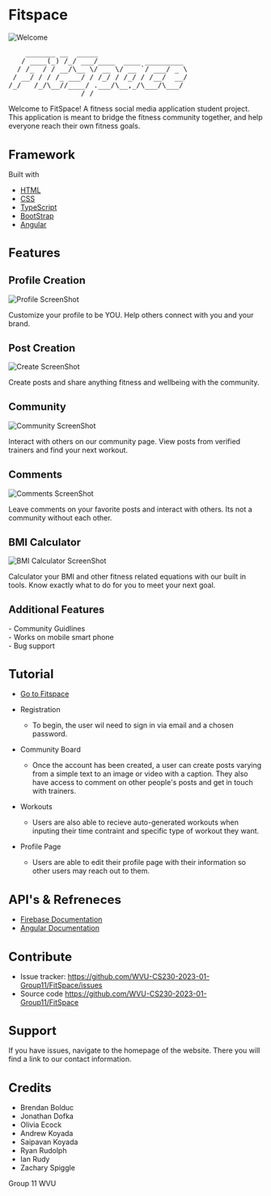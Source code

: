 # Fitspace
![Welcome](https://github.com/WVU-CS230-2023-01-Group11/FitSpace/blob/main/Readme%20Screenshots/Home.png?raw=true)

<pre>
    _______ __  _____                     
   / ____(_) /_/ ___/____  ____ _________ 
  / /_  / / __/\__ \/ __ \/ __ `/ ___/ _ \
 / __/ / / /_ ___/ / /_/ / /_/ / /__/  __/
/_/   /_/\__//____/ .___/\__,_/\___/\___/ 
                 /_/                      
</pre>
Welcome to FitSpace! A fitness social media application student project. 
This application is meant to bridge the fitness community together, and help everyone reach their own fitness goals.

<h1 style = "font-size: 24px;"><strong>Framework</strong></h1>

Built with
- <a href="https://www.w3schools.com/html/"> HTML</a>
- <a href="https://www.w3schools.com/css/default.asp">CSS</a>
- <a href="https://www.typescriptlang.org/">TypeScript</a>
- <a href="https://getbootstrap.com/">BootStrap</a>
- <a href="https://angular.io/">Angular</a>


<h1 style = "font-size: 24px;"><strong>Features</strong></h1>

<h2 style = "font-size: 20px;"><strong>Profile Creation</strong></h2>

![Profile ScreenShot](https://github.com/WVU-CS230-2023-01-Group11/FitSpace/blob/main/Readme%20Screenshots/Profile.png?raw=true)

Customize your profile to be YOU. Help others connect with you and your brand.

<h2 style = "font-size: 20px;"><strong>Post Creation</strong></h2>

![Create ScreenShot](https://github.com/WVU-CS230-2023-01-Group11/FitSpace/blob/main/Readme%20Screenshots/Create.png?raw=true)

Create posts and share anything fitness and wellbeing with the community.

<h2 style = "font-size: 20px;"><strong>Community</strong></h2>

![Community ScreenShot](https://github.com/WVU-CS230-2023-01-Group11/FitSpace/blob/main/Readme%20Screenshots/Community.png?raw=true)

Interact with others on our community page. View posts from verified trainers and find your next workout.

<h2 style = "font-size: 20px;"><strong>Comments</strong></h2>

![Comments ScreenShot](https://github.com/WVU-CS230-2023-01-Group11/FitSpace/blob/main/Readme%20Screenshots/Comments.png?raw=true)

Leave comments on your favorite posts and interact with others. Its not a community without each other.

<h2 style = "font-size: 20px;"><strong>BMI Calculator</strong></h2>

![BMI Calculator ScreenShot](https://github.com/WVU-CS230-2023-01-Group11/FitSpace/blob/main/Readme%20Screenshots/BMI_Calculator.png?raw=true)

Calculator your BMI and other fitness related equations with our built in tools. Know exactly what to do for you to meet your next goal.


<h2 style = "font-size: 20px;"><strong>Additional Features</strong></h2> 
- Community Guidlines<br>
- Works on mobile smart phone<br>
- Bug support<br>


<h1 style = "font-size: 24px;"><strong>Tutorial</strong></h1>

- <a href="http://localhost:4200/">Go to Fitspace </a>

- Registration
    - To begin, the user wil need to sign in via email and a chosen password.

- Community Board
    - Once the account has been created, a user can create posts varying from a simple text to an image or video with a caption. They also have access to comment on other people's posts and get in touch with trainers. 

- Workouts
    - Users are also able to recieve auto-generated workouts when inputing their time contraint and specific type of workout they want. 

- Profile Page
    - Users are able to edit their profile page with their information so other users may reach out to them.


<h1 style = "font-size: 24px;"><strong>API's & Refreneces </strong></h1>

- <a href="https://firebase.google.com/docs/"> Firebase Documentation</a>
- <a href="https://angular.io/docs"> Angular Documentation</a>

<h1 style = "font-size: 24px;"><strong>Contribute</strong></h1>


- Issue tracker: <a href="https://github.com/WVU-CS230-2023-01-Group11/FitSpace/issues"> https://github.com/WVU-CS230-2023-01-Group11/FitSpace/issues </a>
- Source code <a href="https://github.com/WVU-CS230-2023-01-Group11/FitSpace" >https://github.com/WVU-CS230-2023-01-Group11/FitSpace</a>

<h1 style = "font-size: 24px;"><strong>Support</strong></h1>


If you have issues, navigate to the homepage of the website. There you will find a link to our contact information. 

<!-- <h1 style = "font-size: 24px;"><strong>Known Issues</strong></h1>

- examples...
- ...
- ... -->


<h1 style = "font-size: 24px;"><strong>Credits</strong></h1>


- Brendan Bolduc
- Jonathan Dofka
- Olivia Ecock
- Andrew Koyada
- Saipavan Koyada
- Ryan Rudolph
- Ian Rudy
- Zachary Spiggle

Group 11 WVU
